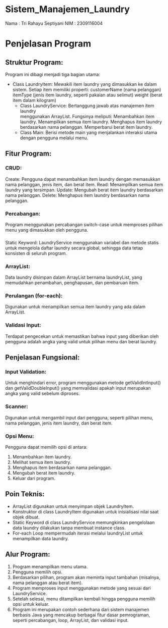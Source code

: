 # Sistem_Manajemen_Laundry

Nama : Tri Rahayu Septiyani
NIM  : 2309116004

# Penjelasan Program 
## Struktur Program:
  Program ini dibagi menjadi tiga bagian utama:
  - Class LaundryItem: Mewakili item laundry yang dimasukkan ke dalam   
     sistem. Setiap item memiliki properti:
        customerName (nama pelanggan)
        itemType (jenis item laundry, seperti pakaian atau selimut)
        weight (berat item dalam kilogram)
    - Class LaundryService: Bertanggung jawab atas manajemen item laundry   
      menggunakan ArrayList. Fungsinya meliputi:
        Menambahkan item laundry.
        Menampilkan semua item laundry.
        Menghapus item laundry berdasarkan nama pelanggan.
        Memperbarui berat item laundry.
     - Class Main: Berisi metode main yang menjalankan interaksi utama     
       dengan pengguna melalui menu.
## Fitur Program:
### CRUD:
  Create: Pengguna dapat menambahkan item laundry dengan memasukkan nama 
  pelanggan, jenis item, dan berat item.
  Read: Menampilkan semua item laundry yang tersimpan.
  Update: Mengubah berat item laundry berdasarkan nama pelanggan.
  Delete: Menghapus item laundry berdasarkan nama pelanggan.
### Percabangan: 
Program menggunakan percabangan switch-case untuk memproses pilihan menu yang dimasukkan oleh pengguna.
### 
Static Keyword: LaundryService menggunakan variabel dan metode statis untuk mengelola daftar laundry secara global, sehingga data tetap konsisten di seluruh program.
### ArrayList: 
Data laundry disimpan dalam ArrayList bernama laundryList, yang memudahkan penambahan, penghapusan, dan pembaruan item.
### Perulangan (for-each): 
Digunakan untuk menampilkan semua item laundry yang ada dalam ArrayList.
### Validasi Input: 
Terdapat pengecekan untuk memastikan bahwa input yang diberikan oleh pengguna adalah angka yang valid untuk pilihan menu dan berat laundry.
## Penjelasan Fungsional:
### Input Validation:
Untuk menghindari error, program menggunakan metode getValidIntInput() dan getValidDoubleInput() yang memvalidasi apakah input merupakan angka yang valid sebelum diproses.
### Scanner: 
Digunakan untuk mengambil input dari pengguna, seperti pilihan menu, nama pelanggan, jenis item laundry, dan berat item.
### Opsi Menu: 
Pengguna dapat memilih opsi di antara:
1. Menambahkan item laundry.
2. Melihat semua item laundry.
3. Menghapus item berdasarkan nama pelanggan.
4. Mengubah berat item laundry.
5. Keluar dari program.
## Poin Teknis:
- ArrayList digunakan untuk menyimpan objek LaundryItem.
- Konstruktor di class LaundryItem digunakan untuk inisialisasi nilai saat objek dibuat.
- Static Keyword di class LaundryService memungkinkan pengelolaan data laundry dilakukan tanpa membuat instance class.
- For-each Loop mempermudah iterasi melalui laundryList untuk menampilkan data laundry.
## Alur Program:
1. Program menampilkan menu utama.
2. Pengguna memilih opsi.
3. Berdasarkan pilihan, program akan meminta input tambahan (misalnya, nama pelanggan atau berat item).
4. Program memproses input menggunakan metode yang sesuai dari LaundryService.
5. Setelah selesai, menu ditampilkan kembali hingga pengguna memilih opsi untuk keluar.
6. Program ini merupakan contoh sederhana dari sistem manajemen berbasis Java yang mencakup berbagai fitur dasar pemrograman, seperti percabangan, loop, ArrayList, dan validasi input.



